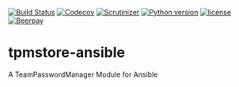 [![Build Status](https://travis-ci.org/peshay/tpmstore.svg?branch=master)](https://travis-ci.org/peshay/tpmstore)
[![Codecov](https://codecov.io/gh/peshay/tpmstore/branch/master/graph/badge.svg)](https://codecov.io/gh/peshay/tpmstore/branch/devel)
[![Scrutinizer](https://img.shields.io/scrutinizer/g/peshay/tpmstore.svg)](https://scrutinizer-ci.com/g/peshay/tpmstore/)
[![Python version](https://img.shields.io/pypi/pyversions/tpmstore.svg)](https://pypi.python.org/pypi/tpmstore)
[![license](https://img.shields.io/github/license/peshay/tpmstore.svg)](https://github.com/peshay/tpmstore/blob/devel/LICENSE)
[![Beerpay](https://beerpay.io/peshay/tpmstore/badge.svg?style=beer)](https://beerpay.io/peshay/tpmstore)


# tpmstore-ansible
A TeamPasswordManager Module for Ansible
